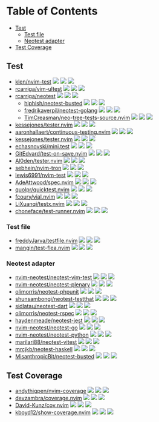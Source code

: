 # Table of Contents

<!-- toc -->

- [Test](#test)
  - [Test file](#test-file)
  - [Neotest adapter](#neotest-adapter)
- [Test Coverage](#test-coverage)

<!-- tocstop -->

## Test

- [klen/nvim-test](https://github.com/klen/nvim-test) ![](https://img.shields.io/github/stars/klen/nvim-test) ![](https://img.shields.io/github/last-commit/klen/nvim-test) ![](https://img.shields.io/github/commit-activity/y/klen/nvim-test)
- [rcarriga/vim-ultest](https://github.com/rcarriga/vim-ultest) ![](https://img.shields.io/github/stars/rcarriga/vim-ultest) ![](https://img.shields.io/github/last-commit/rcarriga/vim-ultest) ![](https://img.shields.io/github/commit-activity/y/rcarriga/vim-ultest)
- [rcarriga/neotest](https://github.com/rcarriga/neotest) ![](https://img.shields.io/github/stars/rcarriga/neotest) ![](https://img.shields.io/github/last-commit/rcarriga/neotest) ![](https://img.shields.io/github/commit-activity/y/rcarriga/neotest)
  - [hiphish/neotest-busted](https://github.com/hiphish/neotest-busted) ![](https://img.shields.io/github/stars/hiphish/neotest-busted) ![](https://img.shields.io/github/last-commit/hiphish/neotest-busted) ![](https://img.shields.io/github/commit-activity/y/hiphish/neotest-busted)
  - [fredrikaverpil/neotest-golang](https://github.com/fredrikaverpil/neotest-golang) ![](https://img.shields.io/github/stars/fredrikaverpil/neotest-golang) ![](https://img.shields.io/github/last-commit/fredrikaverpil/neotest-golang) ![](https://img.shields.io/github/commit-activity/y/fredrikaverpil/neotest-golang)
  - [TimCreasman/neo-tree-tests-source.nvim](https://github.com/TimCreasman/neo-tree-tests-source.nvim) ![](https://img.shields.io/github/stars/TimCreasman/neo-tree-tests-source.nvim) ![](https://img.shields.io/github/last-commit/TimCreasman/neo-tree-tests-source.nvim) ![](https://img.shields.io/github/commit-activity/y/TimCreasman/neo-tree-tests-source.nvim)
- [kessejones/tester.nvim](https://github.com/kessejones/tester.nvim) ![](https://img.shields.io/github/stars/kessejones/tester.nvim) ![](https://img.shields.io/github/last-commit/kessejones/tester.nvim) ![](https://img.shields.io/github/commit-activity/y/kessejones/tester.nvim)
- [aaronhallaert/continuous-testing.nvim](https://github.com/aaronhallaert/continuous-testing.nvim) ![](https://img.shields.io/github/stars/aaronhallaert/continuous-testing.nvim) ![](https://img.shields.io/github/last-commit/aaronhallaert/continuous-testing.nvim) ![](https://img.shields.io/github/commit-activity/y/aaronhallaert/continuous-testing.nvim)
- [kessejones/tester.nvim](https://github.com/kessejones/tester.nvim) ![](https://img.shields.io/github/stars/kessejones/tester.nvim) ![](https://img.shields.io/github/last-commit/kessejones/tester.nvim) ![](https://img.shields.io/github/commit-activity/y/kessejones/tester.nvim)
- [echasnovski/mini.test](https://github.com/echasnovski/mini.test) ![](https://img.shields.io/github/stars/echasnovski/mini.test) ![](https://img.shields.io/github/last-commit/echasnovski/mini.test) ![](https://img.shields.io/github/commit-activity/y/echasnovski/mini.test)
- [GitEdvard/test-on-save.nvim](https://github.com/GitEdvard/test-on-save.nvim) ![](https://img.shields.io/github/stars/GitEdvard/test-on-save.nvim) ![](https://img.shields.io/github/last-commit/GitEdvard/test-on-save.nvim) ![](https://img.shields.io/github/commit-activity/y/GitEdvard/test-on-save.nvim)
- [Al0den/tester.nvim](https://github.com/Al0den/tester.nvim) ![](https://img.shields.io/github/stars/Al0den/tester.nvim) ![](https://img.shields.io/github/last-commit/Al0den/tester.nvim) ![](https://img.shields.io/github/commit-activity/y/Al0den/tester.nvim)
- [sebhein/nvim-tron](https://github.com/sebhein/nvim-tron) ![](https://img.shields.io/github/stars/sebhein/nvim-tron) ![](https://img.shields.io/github/last-commit/sebhein/nvim-tron) ![](https://img.shields.io/github/commit-activity/y/sebhein/nvim-tron)
- [lewis6991/nvim-test](https://github.com/lewis6991/nvim-test) ![](https://img.shields.io/github/stars/lewis6991/nvim-test) ![](https://img.shields.io/github/last-commit/lewis6991/nvim-test) ![](https://img.shields.io/github/commit-activity/y/lewis6991/nvim-test)
- [AdeAttwood/spec.nvim](https://github.com/AdeAttwood/spec.nvim) ![](https://img.shields.io/github/stars/AdeAttwood/spec.nvim) ![](https://img.shields.io/github/last-commit/AdeAttwood/spec.nvim) ![](https://img.shields.io/github/commit-activity/y/AdeAttwood/spec.nvim)
- [quolpr/quicktest.nvim](https://github.com/quolpr/quicktest.nvim) ![](https://img.shields.io/github/stars/quolpr/quicktest.nvim) ![](https://img.shields.io/github/last-commit/quolpr/quicktest.nvim) ![](https://img.shields.io/github/commit-activity/y/quolpr/quicktest.nvim)
- [fcoury/vial.nvim](https://github.com/fcoury/vial.nvim) ![](https://img.shields.io/github/stars/fcoury/vial.nvim) ![](https://img.shields.io/github/last-commit/fcoury/vial.nvim) ![](https://img.shields.io/github/commit-activity/y/fcoury/vial.nvim)
- [LiXuanqi/testx.nvim](https://github.com/LiXuanqi/testx.nvim) ![](https://img.shields.io/github/stars/LiXuanqi/testx.nvim) ![](https://img.shields.io/github/last-commit/LiXuanqi/testx.nvim) ![](https://img.shields.io/github/commit-activity/y/LiXuanqi/testx.nvim)
- [choneface/test-runner.nvim](https://github.com/choneface/test-runner.nvim) ![](https://img.shields.io/github/stars/choneface/test-runner.nvim) ![](https://img.shields.io/github/last-commit/choneface/test-runner.nvim) ![](https://img.shields.io/github/commit-activity/y/choneface/test-runner.nvim)

### Test file

- [freddyJarva/testfile.nvim](https://github.com/freddyJarva/testfile.nvim) ![](https://img.shields.io/github/stars/freddyJarva/testfile.nvim) ![](https://img.shields.io/github/last-commit/freddyJarva/testfile.nvim) ![](https://img.shields.io/github/commit-activity/y/freddyJarva/testfile.nvim)
- [mangin/test-flea.nvim](https://github.com/mangin/test-flea.nvim) ![](https://img.shields.io/github/stars/mangin/test-flea.nvim) ![](https://img.shields.io/github/last-commit/mangin/test-flea.nvim) ![](https://img.shields.io/github/commit-activity/y/mangin/test-flea.nvim)

### Neotest adapter

- [nvim-neotest/neotest-vim-test](https://github.com/nvim-neotest/neotest-vim-test) ![](https://img.shields.io/github/stars/nvim-neotest/neotest-vim-test) ![](https://img.shields.io/github/last-commit/nvim-neotest/neotest-vim-test) ![](https://img.shields.io/github/commit-activity/y/nvim-neotest/neotest-vim-test)
- [nvim-neotest/neotest-plenary](https://github.com/nvim-neotest/neotest-plenary) ![](https://img.shields.io/github/stars/nvim-neotest/neotest-plenary) ![](https://img.shields.io/github/last-commit/nvim-neotest/neotest-plenary) ![](https://img.shields.io/github/commit-activity/y/nvim-neotest/neotest-plenary)
- [olimorris/neotest-phpunit](https://github.com/olimorris/neotest-phpunit) ![](https://img.shields.io/github/stars/olimorris/neotest-phpunit) ![](https://img.shields.io/github/last-commit/olimorris/neotest-phpunit) ![](https://img.shields.io/github/commit-activity/y/olimorris/neotest-phpunit)
- [shunsambongi/neotest-testthat](https://github.com/shunsambongi/neotest-testthat) ![](https://img.shields.io/github/stars/shunsambongi/neotest-testthat) ![](https://img.shields.io/github/last-commit/shunsambongi/neotest-testthat) ![](https://img.shields.io/github/commit-activity/y/shunsambongi/neotest-testthat)
- [sidlatau/neotest-dart](https://github.com/sidlatau/neotest-dart) ![](https://img.shields.io/github/stars/sidlatau/neotest-dart) ![](https://img.shields.io/github/last-commit/sidlatau/neotest-dart) ![](https://img.shields.io/github/commit-activity/y/sidlatau/neotest-dart)
- [olimorris/neotest-rspec](https://github.com/olimorris/neotest-rspec) ![](https://img.shields.io/github/stars/olimorris/neotest-rspec) ![](https://img.shields.io/github/last-commit/olimorris/neotest-rspec) ![](https://img.shields.io/github/commit-activity/y/olimorris/neotest-rspec)
- [haydenmeade/neotest-jest](https://github.com/haydenmeade/neotest-jest) ![](https://img.shields.io/github/stars/haydenmeade/neotest-jest) ![](https://img.shields.io/github/last-commit/haydenmeade/neotest-jest) ![](https://img.shields.io/github/commit-activity/y/haydenmeade/neotest-jest)
- [nvim-neotest/neotest-go](https://github.com/nvim-neotest/neotest-go) ![](https://img.shields.io/github/stars/nvim-neotest/neotest-go) ![](https://img.shields.io/github/last-commit/nvim-neotest/neotest-go) ![](https://img.shields.io/github/commit-activity/y/nvim-neotest/neotest-go)
- [nvim-neotest/neotest-python](https://github.com/nvim-neotest/neotest-python) ![](https://img.shields.io/github/stars/nvim-neotest/neotest-python) ![](https://img.shields.io/github/last-commit/nvim-neotest/neotest-python) ![](https://img.shields.io/github/commit-activity/y/nvim-neotest/neotest-python)
- [marilari88/neotest-vitest](https://github.com/marilari88/neotest-vitest) ![](https://img.shields.io/github/stars/marilari88/neotest-vitest) ![](https://img.shields.io/github/last-commit/marilari88/neotest-vitest) ![](https://img.shields.io/github/commit-activity/y/marilari88/neotest-vitest)
- [mrcjkb/neotest-haskell](https://github.com/mrcjkb/neotest-haskell) ![](https://img.shields.io/github/stars/mrcjkb/neotest-haskell) ![](https://img.shields.io/github/last-commit/mrcjkb/neotest-haskell) ![](https://img.shields.io/github/commit-activity/y/mrcjkb/neotest-haskell)
- [MisanthropicBit/neotest-busted](https://github.com/MisanthropicBit/neotest-busted) ![](https://img.shields.io/github/stars/MisanthropicBit/neotest-busted) ![](https://img.shields.io/github/last-commit/MisanthropicBit/neotest-busted) ![](https://img.shields.io/github/commit-activity/y/MisanthropicBit/neotest-busted)

## Test Coverage

- [andythigpen/nvim-coverage](https://github.com/andythigpen/nvim-coverage) ![](https://img.shields.io/github/stars/andythigpen/nvim-coverage) ![](https://img.shields.io/github/last-commit/andythigpen/nvim-coverage) ![](https://img.shields.io/github/commit-activity/y/andythigpen/nvim-coverage)
- [devzambra/coverage.nvim](https://github.com/devzambra/coverage.nvim) ![](https://img.shields.io/github/stars/devzambra/coverage.nvim) ![](https://img.shields.io/github/last-commit/devzambra/coverage.nvim) ![](https://img.shields.io/github/commit-activity/y/devzambra/coverage.nvim)
- [David-Kunz/cov.nvim](https://github.com/David-Kunz/cov.nvim) ![](https://img.shields.io/github/stars/David-Kunz/cov.nvim) ![](https://img.shields.io/github/last-commit/David-Kunz/cov.nvim) ![](https://img.shields.io/github/commit-activity/y/David-Kunz/cov.nvim)
- [kboyd12/show-coverage.nvim](https://github.com/kboyd12/show-coverage.nvim) ![](https://img.shields.io/github/stars/kboyd12/show-coverage.nvim) ![](https://img.shields.io/github/last-commit/kboyd12/show-coverage.nvim) ![](https://img.shields.io/github/commit-activity/y/kboyd12/show-coverage.nvim)
